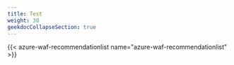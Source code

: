 ```yaml
---
title: Test
weight: 30
geekdocCollapseSection: true
---
```


{{< azure-waf-recommendationlist name="azure-waf-recommendationlist" >}}

